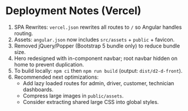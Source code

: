 # Deployment Notes (Vercel)

1. SPA Rewrites: `vercel.json` rewrites all routes to `/` so Angular handles routing.
2. Assets: `angular.json` now includes `src/assets` + `public` + favicon.
3. Removed jQuery/Popper (Bootstrap 5 bundle only) to reduce bundle size.
4. Hero redesigned with in-component navbar; root navbar hidden on home to prevent duplication.
5. To build locally: `npm ci` then `npm run build` (output: `dist/d2-d-front`).
6. Recommended next optimizations:
   - Add lazy loaded routes for admin, driver, customer, technician dashboards.
   - Compress large images in `public/assets`.
   - Consider extracting shared large CSS into global styles.
